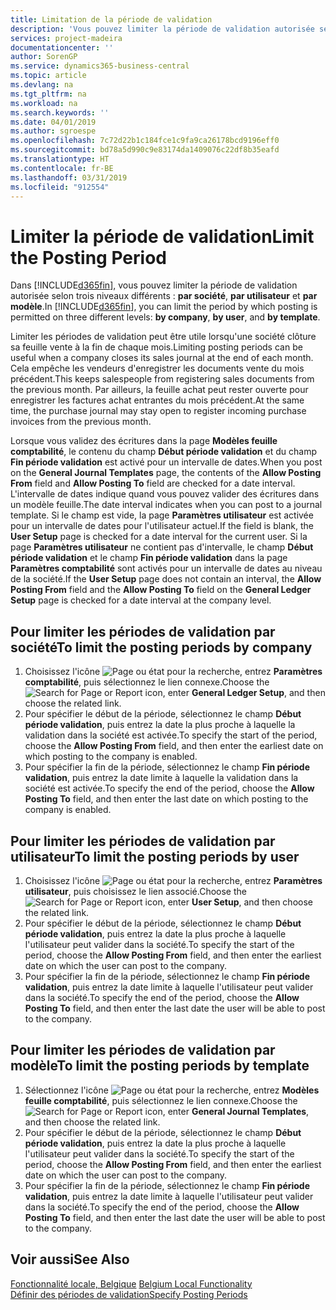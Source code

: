 ```yaml
---
title: Limitation de la période de validation
description: 'Vous pouvez limiter la période de validation autorisée selon trois niveaux différents : par société, par utilisateur et par modèle.'
services: project-madeira
documentationcenter: ''
author: SorenGP
ms.service: dynamics365-business-central
ms.topic: article
ms.devlang: na
ms.tgt_pltfrm: na
ms.workload: na
ms.search.keywords: ''
ms.date: 04/01/2019
ms.author: sgroespe
ms.openlocfilehash: 7c72d22b1c184fce1c9fa9ca26178bcd9196eff0
ms.sourcegitcommit: bd78a5d990c9e83174da1409076c22df8b35eafd
ms.translationtype: HT
ms.contentlocale: fr-BE
ms.lasthandoff: 03/31/2019
ms.locfileid: "912554"
---
```

# <a name="limit-the-posting-period"></a><span data-ttu-id="896db-103">Limiter la période de validation</span><span class="sxs-lookup"><span data-stu-id="896db-103">Limit the Posting Period</span></span>
<span data-ttu-id="896db-104">Dans [!INCLUDE[d365fin](../../includes/d365fin_md.md)], vous pouvez limiter la période de validation autorisée selon trois niveaux différents : **par société**, **par utilisateur** et **par modèle**.</span><span class="sxs-lookup"><span data-stu-id="896db-104">In [!INCLUDE[d365fin](../../includes/d365fin_md.md)], you can limit the period by which posting is permitted on three different levels: **by company**, **by user**, and **by template**.</span></span>  

<span data-ttu-id="896db-105">Limiter les périodes de validation peut être utile lorsqu'une société clôture sa feuille vente à la fin de chaque mois.</span><span class="sxs-lookup"><span data-stu-id="896db-105">Limiting posting periods can be useful when a company closes its sales journal at the end of each month.</span></span> <span data-ttu-id="896db-106">Cela empêche les vendeurs d'enregistrer les documents vente du mois précédent.</span><span class="sxs-lookup"><span data-stu-id="896db-106">This keeps salespeople from registering sales documents from the previous month.</span></span> <span data-ttu-id="896db-107">Par ailleurs, la feuille achat peut rester ouverte pour enregistrer les factures achat entrantes du mois précédent.</span><span class="sxs-lookup"><span data-stu-id="896db-107">At the same time, the purchase journal may stay open to register incoming purchase invoices from the previous month.</span></span>  

<span data-ttu-id="896db-108">Lorsque vous validez des écritures dans la page **Modèles feuille comptabilité**, le contenu du champ **Début période validation** et du champ **Fin période validation** est activé pour un intervalle de dates.</span><span class="sxs-lookup"><span data-stu-id="896db-108">When you post on the **General Journal Templates** page, the contents of the **Allow Posting From** field and **Allow Posting To** field are checked for a date interval.</span></span> <span data-ttu-id="896db-109">L'intervalle de dates indique quand vous pouvez valider des écritures dans un modèle feuille.</span><span class="sxs-lookup"><span data-stu-id="896db-109">The date interval indicates when you can post to a journal template.</span></span> <span data-ttu-id="896db-110">Si le champ est vide, la page **Paramètres utilisateur** est activée pour un intervalle de dates pour l'utilisateur actuel.</span><span class="sxs-lookup"><span data-stu-id="896db-110">If the field is blank, the **User Setup** page is checked for a date interval for the current user.</span></span> <span data-ttu-id="896db-111">Si la page **Paramètres utilisateur** ne contient pas d'intervalle, le champ **Début période validation** et le champ **Fin période validation** dans la page **Paramètres comptabilité** sont activés pour un intervalle de dates au niveau de la société.</span><span class="sxs-lookup"><span data-stu-id="896db-111">If the **User Setup** page does not contain an interval, the **Allow Posting From** field and the **Allow Posting To** field on the **General Ledger Setup** page is checked for a date interval at the company level.</span></span>  

## <a name="to-limit-the-posting-periods-by-company"></a><span data-ttu-id="896db-112">Pour limiter les périodes de validation par société</span><span class="sxs-lookup"><span data-stu-id="896db-112">To limit the posting periods by company</span></span>  

1.  <span data-ttu-id="896db-113">Choisissez l'icône ![Page ou état pour la recherche](../../media/ui-search/search_small.png "icône Page ou état pour la recherche"), entrez **Paramètres comptabilité**, puis sélectionnez le lien connexe.</span><span class="sxs-lookup"><span data-stu-id="896db-113">Choose the ![Search for Page or Report](../../media/ui-search/search_small.png "Search for Page or Report icon") icon, enter **General Ledger Setup**, and then choose the related link.</span></span>  
2.  <span data-ttu-id="896db-114">Pour spécifier le début de la période, sélectionnez le champ **Début période validation**, puis entrez la date la plus proche à laquelle la validation dans la société est activée.</span><span class="sxs-lookup"><span data-stu-id="896db-114">To specify the start of the period, choose the **Allow Posting From** field, and then enter the earliest date on which posting to the company is enabled.</span></span>  
3.  <span data-ttu-id="896db-115">Pour spécifier la fin de la période, sélectionnez le champ **Fin période validation**, puis entrez la date limite à laquelle la validation dans la société est activée.</span><span class="sxs-lookup"><span data-stu-id="896db-115">To specify the end of the period, choose the **Allow Posting To** field, and then enter the last date on which posting to the company is enabled.</span></span>  

## <a name="to-limit-the-posting-periods-by-user"></a><span data-ttu-id="896db-116">Pour limiter les périodes de validation par utilisateur</span><span class="sxs-lookup"><span data-stu-id="896db-116">To limit the posting periods by user</span></span>  

1.  <span data-ttu-id="896db-117">Choisissez l'icône ![Page ou état pour la recherche](../../media/ui-search/search_small.png "Page ou état pour la recherche"), entrez **Paramètres utilisateur**, puis choisissez le lien associé.</span><span class="sxs-lookup"><span data-stu-id="896db-117">Choose the ![Search for Page or Report](../../media/ui-search/search_small.png "Search for Page or Report icon") icon, enter **User Setup**, and then choose the related link.</span></span>  
2.  <span data-ttu-id="896db-118">Pour spécifier le début de la période, sélectionnez le champ **Début période validation**, puis entrez la date la plus proche à laquelle l'utilisateur peut valider dans la société.</span><span class="sxs-lookup"><span data-stu-id="896db-118">To specify the start of the period, choose the **Allow Posting From** field, and then enter the earliest date on which the user can post to the company.</span></span>  
3.  <span data-ttu-id="896db-119">Pour spécifier la fin de la période, sélectionnez le champ **Fin période validation**, puis entrez la date limite à laquelle l'utilisateur peut valider dans la société.</span><span class="sxs-lookup"><span data-stu-id="896db-119">To specify the end of the period, choose the **Allow Posting To** field, and then enter the last date the user will be able to post to the company.</span></span>  

## <a name="to-limit-the-posting-periods-by-template"></a><span data-ttu-id="896db-120">Pour limiter les périodes de validation par modèle</span><span class="sxs-lookup"><span data-stu-id="896db-120">To limit the posting periods by template</span></span>  

1.  <span data-ttu-id="896db-121">Sélectionnez l'icône ![Page ou état pour la recherche](../../media/ui-search/search_small.png "Page ou état pour la recherche"), entrez **Modèles feuille comptabilité**, puis sélectionnez le lien connexe.</span><span class="sxs-lookup"><span data-stu-id="896db-121">Choose the ![Search for Page or Report](../../media/ui-search/search_small.png "Search for Page or Report icon") icon, enter **General Journal Templates**, and then choose the related link.</span></span>  
2.  <span data-ttu-id="896db-122">Pour spécifier le début de la période, sélectionnez le champ **Début période validation**, puis entrez la date la plus proche à laquelle l'utilisateur peut valider dans la société.</span><span class="sxs-lookup"><span data-stu-id="896db-122">To specify the start of the period, choose the **Allow Posting From** field, and then enter the earliest date on which the user can post to the company.</span></span>  
3.  <span data-ttu-id="896db-123">Pour spécifier la fin de la période, sélectionnez le champ **Fin période validation**, puis entrez la date limite à laquelle l'utilisateur peut valider dans la société.</span><span class="sxs-lookup"><span data-stu-id="896db-123">To specify the end of the period, choose the **Allow Posting To** field, and then enter the last date the user will be able to post to the company.</span></span>  

## <a name="see-also"></a><span data-ttu-id="896db-124">Voir aussi</span><span class="sxs-lookup"><span data-stu-id="896db-124">See Also</span></span>  
 <span data-ttu-id="896db-125">[Fonctionnalité locale, Belgique](belgium-local-functionality.md) </span><span class="sxs-lookup"><span data-stu-id="896db-125">[Belgium Local Functionality](belgium-local-functionality.md) </span></span>  
 [<span data-ttu-id="896db-126">Définir des périodes de validation</span><span class="sxs-lookup"><span data-stu-id="896db-126">Specify Posting Periods</span></span>](../../finance-how-specify-posting-periods.md)
